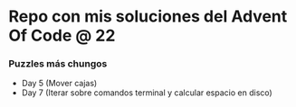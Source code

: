 # Repo con mis soluciones del Advent Of Code @ 22

### Puzzles más chungos
 - Day 5 (Mover cajas)
 - Day 7 (Iterar sobre comandos terminal y calcular espacio en disco)